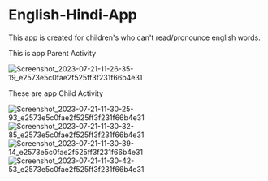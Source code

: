 # English-Hindi-App
This app is created for children's who can't read/pronounce english words.  

This is app Parent Activity

![Screenshot_2023-07-21-11-26-35-19_e2573e5c0fae2f525ff3f231f66b4e31](https://github.com/chikuiui/English-Hindi-App/assets/97896257/7dada45c-9f81-4062-ad1b-6c7ad17582a1)

These are app Child Activity

![Screenshot_2023-07-21-11-30-25-93_e2573e5c0fae2f525ff3f231f66b4e31](https://github.com/chikuiui/English-Hindi-App/assets/97896257/fd7d8977-b15d-427c-a975-05115976b5f7)
![Screenshot_2023-07-21-11-30-32-85_e2573e5c0fae2f525ff3f231f66b4e31](https://github.com/chikuiui/English-Hindi-App/assets/97896257/ed5a7e16-ba4f-4c4c-a643-1ec0e56d93c2)
![Screenshot_2023-07-21-11-30-39-14_e2573e5c0fae2f525ff3f231f66b4e31](https://github.com/chikuiui/English-Hindi-App/assets/97896257/ae463f2e-c768-421d-bd0f-c4ce5387ea4e)
![Screenshot_2023-07-21-11-30-42-53_e2573e5c0fae2f525ff3f231f66b4e31](https://github.com/chikuiui/English-Hindi-App/assets/97896257/1526d17e-38a1-4a28-8c49-8e36481036f0)
